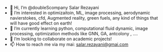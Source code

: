 - 👋 Hi, I’m @doubleScompany Salar Rezayani
- 👀 I’m interested in optimizaitoin, ML, image processing, aerodynamic navierstokes, cfd, Augmented reality, green fuels,  any kind of things that will have good effect on earth!
- 🌱 I’m currently learning python, computational fluid dynamic, image processing, optimization methods like GNN, GA, antcolony , ....
- 💞️ I’m looking to collaborate on academic projects!
- 📫 How to reach me via my mai: salar.rezayani@gmai.com

